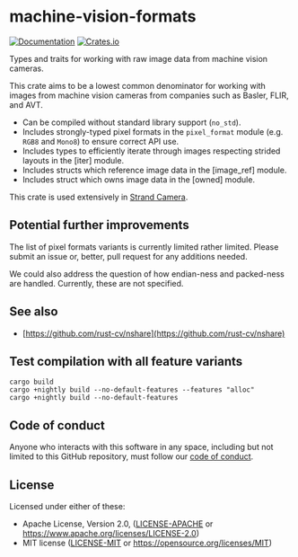 # machine-vision-formats

[![Documentation](https://docs.rs/machine-vision-formats/badge.svg)](https://docs.rs/machine-vision-formats/)
[![Crates.io](https://img.shields.io/crates/v/machine-vision-formats.svg)](https://crates.io/crates/machine-vision-formats)

Types and traits for working with raw image data from machine vision cameras.

This crate aims to be a lowest common denominator for working with images
from machine vision cameras from companies such as Basler, FLIR, and AVT.

- Can be compiled without standard library support (`no_std`).
- Includes strongly-typed pixel formats in the `pixel_format` module (e.g.
  `RGB8` and `Mono8`) to ensure correct API use.
- Includes types to efficiently iterate through images respecting strided
  layouts in the [iter] module.
- Includes structs which reference image data in the [image_ref] module.
- Includes struct which owns image data in the [owned] module.

This crate is used extensively in [Strand
Camera](https://github.com/strawlab/strand-braid).

## Potential further improvements

The list of pixel formats variants is currently limited rather limited. Please
submit an issue or, better, pull request for any additions needed.

We could also address the question of how endian-ness and packed-ness are
handled. Currently, these are not specified.

## See also

- [https://github.com/rust-cv/nshare](https://github.com/rust-cv/nshare)

## Test compilation with all feature variants

    cargo build
    cargo +nightly build --no-default-features --features "alloc"
    cargo +nightly build --no-default-features

## Code of conduct

Anyone who interacts with this software in any space, including but not limited
to this GitHub repository, must follow our [code of
conduct](code_of_conduct.md).

## License

Licensed under either of these:

- Apache License, Version 2.0, ([LICENSE-APACHE](LICENSE-APACHE) or
  https://www.apache.org/licenses/LICENSE-2.0)
- MIT license ([LICENSE-MIT](LICENSE-MIT) or
  https://opensource.org/licenses/MIT)
